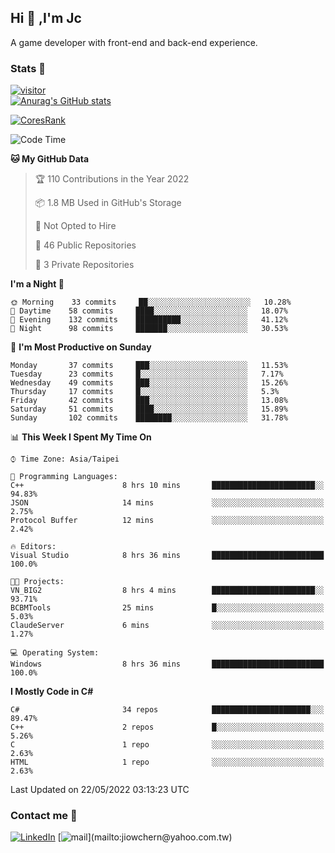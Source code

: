 ## Hi 👋 ,I'm Jc  

A game developer with front-end and back-end experience.  

### Stats  📝
[![visitor](https://visitor-badge.glitch.me/badge?page_id=jiowchern.jiowchern&style=flat-square&color=0088cc)](https://visitor-badge.glitch.me/badge?page_id=jiowchern.jiowchern&style=flat-square&color=0088cc)  
[![Anurag's GitHub stats](https://github-readme-stats.vercel.app/api?username=jiowchern&count_private=true&&show_icons=true)](https://github.com/anuraghazra/github-readme-stats)  
<!-- [![trophy](https://github-profile-trophy.vercel.app/?username=jiowchern)](https://github.com/ryo-ma/github-profile-trophy)   -->
[![CoresRank](https://cr-ss-service.azurewebsites.net/api/ScreenShot?widget=summary&username=jiowchern)](https://cr-ss-service.azurewebsites.net/api/ScreenShot?widget=summary&username=jiowchern)


<!--START_SECTION:waka-->
![Code Time](http://img.shields.io/badge/Code%20Time-387%20hrs%2034%20mins-blue)

**🐱 My GitHub Data** 

> 🏆 110 Contributions in the Year 2022
 > 
> 📦 1.8 MB Used in GitHub's Storage 
 > 
> 🚫 Not Opted to Hire
 > 
> 📜 46 Public Repositories 
 > 
> 🔑 3 Private Repositories  
 > 
**I'm a Night 🦉** 

```text
🌞 Morning    33 commits     ██░░░░░░░░░░░░░░░░░░░░░░░   10.28% 
🌆 Daytime    58 commits     ████░░░░░░░░░░░░░░░░░░░░░   18.07% 
🌃 Evening    132 commits    ██████████░░░░░░░░░░░░░░░   41.12% 
🌙 Night      98 commits     ███████░░░░░░░░░░░░░░░░░░   30.53%

```
📅 **I'm Most Productive on Sunday** 

```text
Monday       37 commits     ███░░░░░░░░░░░░░░░░░░░░░░   11.53% 
Tuesday      23 commits     █░░░░░░░░░░░░░░░░░░░░░░░░   7.17% 
Wednesday    49 commits     ███░░░░░░░░░░░░░░░░░░░░░░   15.26% 
Thursday     17 commits     █░░░░░░░░░░░░░░░░░░░░░░░░   5.3% 
Friday       42 commits     ███░░░░░░░░░░░░░░░░░░░░░░   13.08% 
Saturday     51 commits     ████░░░░░░░░░░░░░░░░░░░░░   15.89% 
Sunday       102 commits    ████████░░░░░░░░░░░░░░░░░   31.78%

```


📊 **This Week I Spent My Time On** 

```text
⌚︎ Time Zone: Asia/Taipei

💬 Programming Languages: 
C++                      8 hrs 10 mins       ███████████████████████░░   94.83% 
JSON                     14 mins             ░░░░░░░░░░░░░░░░░░░░░░░░░   2.75% 
Protocol Buffer          12 mins             ░░░░░░░░░░░░░░░░░░░░░░░░░   2.42%

🔥 Editors: 
Visual Studio            8 hrs 36 mins       █████████████████████████   100.0%

🐱‍💻 Projects: 
VN_BIG2                  8 hrs 4 mins        ███████████████████████░░   93.71% 
BCBMTools                25 mins             █░░░░░░░░░░░░░░░░░░░░░░░░   5.03% 
ClaudeServer             6 mins              ░░░░░░░░░░░░░░░░░░░░░░░░░   1.27%

💻 Operating System: 
Windows                  8 hrs 36 mins       █████████████████████████   100.0%

```

**I Mostly Code in C#** 

```text
C#                       34 repos            ██████████████████████░░░   89.47% 
C++                      2 repos             █░░░░░░░░░░░░░░░░░░░░░░░░   5.26% 
C                        1 repo              ░░░░░░░░░░░░░░░░░░░░░░░░░   2.63% 
HTML                     1 repo              ░░░░░░░░░░░░░░░░░░░░░░░░░   2.63%

```



 Last Updated on 22/05/2022 03:13:23 UTC
<!--END_SECTION:waka-->



### Contact me 💬
[![LinkedIn](https://img.shields.io/badge/-JiowchernChen-0077B5?style==flat-square&logo=LinkedIn&logoColor=white)](https://www.linkedin.com/in/jiowchern-chen-4aaa90b7/) [![mail](https://img.shields.io/badge/-jiowchern%40yahoo.com.tw-blueviolet?style=flat-square&logo=yahoo!)](mailto:jiowchern@yahoo.com.tw)    

<!-- [![Linkedin Badge](https://img.shields.io/badge/-LinkedIn-blue?style=flat-square&logo=Linkedin&logoColor=white&link=https://www.linkedin.com/in/jiowchern-chen-4aaa90b7/)](https://www.linkedin.com/in/jiowchern-chen-4aaa90b7/) -->


<!--
**jiowchern/jiowchern** is a ✨ _special_ ✨ repository because its `README.md` (this file) appears on your GitHub profile.

Here are some ideas to get you started:

- 🔭 I’m currently working on ...
- 🌱 I’m currently learning ...
- 👯 I’m looking to collaborate on ...
- 🤔 I’m looking for help with ...
- 💬 Ask me about ...
- 📫 How to reach me: ...
- 😄 Pronouns: ...
- ⚡ Fun fact: ...
-->
